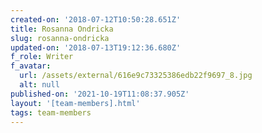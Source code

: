 ```yaml
---
created-on: '2018-07-12T10:50:28.651Z'
title: Rosanna Ondricka
slug: rosanna-ondricka
updated-on: '2018-07-13T19:12:36.680Z'
f_role: Writer
f_avatar:
  url: /assets/external/616e9c73325386edb22f9697_8.jpg
  alt: null
published-on: '2021-10-19T11:08:37.905Z'
layout: '[team-members].html'
tags: team-members
---
```



